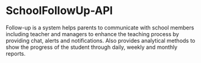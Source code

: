 # SchoolFollowUp-API
Follow-up is a system helps parents to communicate with school members including teacher and managers to enhance the teaching process by providing chat, alerts and notifications. Also provides analytical methods to show the progress of the student through daily, weekly and monthly reports.
